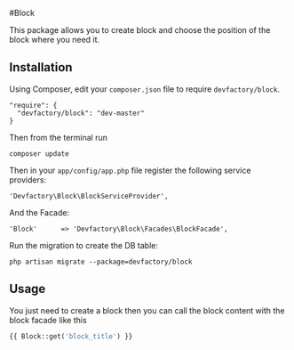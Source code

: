 #Block

This package allows you to create block and choose the position of the block where you need it.

## Installation

Using Composer, edit your `composer.json` file to require `devfactory/block`.

    "require": {
      "devfactory/block": "dev-master"
    }

Then from the terminal run

    composer update

Then in your `app/config/app.php` file register the following service providers:

    'Devfactory\Block\BlockServiceProvider',

And the Facade:

    'Block'      => 'Devfactory\Block\Facades\BlockFacade',

Run the migration to create the DB table:

    php artisan migrate --package=devfactory/block

## Usage

You just need to create a block then you can call the block content with the block facade like this

```php
{{ Block::get('block_title') }}
```


